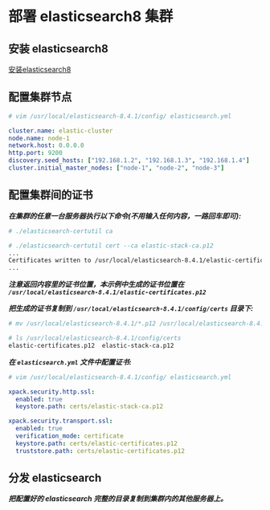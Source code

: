 # 部署 elasticsearch8 集群

## 安装 elasticsearch8

[安装elasticsearch8](./安装elasticsearch8.md '安装elasticsearch8')

## 配置集群节点

```bash
# vim /usr/local/elasticsearch-8.4.1/config/ elasticsearch.yml
```

```yml
cluster.name: elastic-cluster
node.name: node-1
network.host: 0.0.0.0
http.port: 9200
discovery.seed_hosts: ["192.168.1.2", "192.168.1.3", "192.168.1.4"]
cluster.initial_master_nodes: ["node-1", "node-2", "node-3"]
```

## 配置集群间的证书

***在集群的任意一台服务器执行以下命令(不用输入任何内容，一路回车即可):***

```bash
# ./elasticsearch-certutil ca

# ./elasticsearch-certutil cert --ca elastic-stack-ca.p12
...
Certificates written to /usr/local/elasticsearch-8.4.1/elastic-certificates.p12
...
```

***注意返回内容里的证书位置，本示例中生成的证书位置在 ```/usr/local/elasticsearch-8.4.1/elastic-certificates.p12```***

***把生成的证书复制到 ```/usr/local/elasticsearch-8.4.1/config/certs``` 目录下:***

```bash
# mv /usr/local/elasticsearch-8.4.1/*.p12 /usr/local/elasticsearch-8.4.1/config/certs

# ls /usr/local/elasticsearch-8.4.1/config/certs
elastic-certificates.p12  elastic-stack-ca.p12
```

***在 ```elasticsearch.yml``` 文件中配置证书:***

```bash
# vim /usr/local/elasticsearch-8.4.1/config/ elasticsearch.yml
```

```yml
xpack.security.http.ssl:
  enabled: true
  keystore.path: certs/elastic-stack-ca.p12

xpack.security.transport.ssl:
  enabled: true
  verification_mode: certificate
  keystore.path: certs/elastic-certificates.p12
  truststore.path: certs/elastic-certificates.p12
```

## 分发 elasticsearch

***把配置好的 elasticsearch 完整的目录复制到集群内的其他服务器上。***
